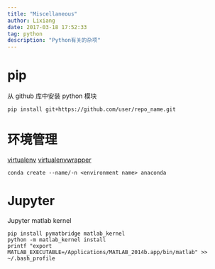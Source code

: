 ```yaml
---
title: "Miscellaneous"
author: Lixiang
date: 2017-03-18 17:52:33
tag: python
description: "Python有关的杂项"
---
```


# pip

从 github 库中安装 python 模块

``` shell
pip install git+https://github.com/user/repo_name.git
```

# 环境管理

[virtualenv](https://virtualenv.pypa.io/en/stable/)
[virtualenvwrapper](https://virtualenvwrapper.readthedocs.io/en/latest/)

``` shell
conda create --name/-n <environment name> anaconda
```

# Jupyter

Jupyter matlab kernel

``` shell
pip install pymatbridge matlab_kernel
python -m matlab_kernel install
printf "export MATLAB_EXECUTABLE=/Applications/MATLAB_2014b.app/bin/matlab" >> ~/.bash_profile
```

